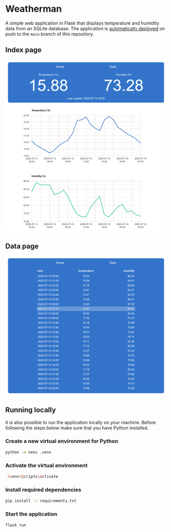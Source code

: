 # Weatherman

A simple web application in Flask that displays temperature and humidity data
from an SQLite database. The application is [automatically deployed](https://weatherman.onrender.com/)
on push to the `main` branch of this repository.

## Index page

![weatherman_index](docs/weatherman_index.png)

## Data page

![weatherman_data](docs/weatherman_data.png)

## Running locally

It is also possible to run the application locally on your machine. Before
following the steps below make sure that you have Python installed.

### Create a new virtual environment for Python

```bash
python -m venv .venv
```

### Activate the virtual environment

```bash
.\venv\Scripts\activate
```

### Install required dependencies

```bash
pip install -r requirements.txt
```

### Start the application

```bash
flask run
```
